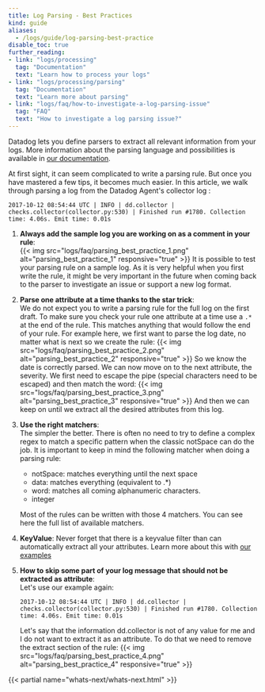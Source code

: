 ```yaml
---
title: Log Parsing - Best Practices
kind: guide
aliases:
  - /logs/guide/log-parsing-best-practice
disable_toc: true
further_reading:
- link: "logs/processing"
  tag: "Documentation"
  text: "Learn how to process your logs"
- link: "logs/processing/parsing"
  tag: "Documentation"
  text: "Learn more about parsing"
- link: "logs/faq/how-to-investigate-a-log-parsing-issue"
  tag: "FAQ"
  text: "How to investigate a log parsing issue?"
---
```


Datadog lets you define parsers to extract all relevant information from your logs. More information about the parsing language and possibilities is available in [our documentation][1].

At first sight, it can seem complicated to write a parsing rule. But once you have mastered a few tips, it becomes much easier.
In this article, we walk through parsing a log from the Datadog Agent's collector log :

```
2017-10-12 08:54:44 UTC | INFO | dd.collector | checks.collector(collector.py:530) | Finished run #1780. Collection time: 4.06s. Emit time: 0.01s
```

1. **Always add the sample log you are working on as a comment in your rule**:  
    {{< img src="logs/faq/parsing_best_practice_1.png" alt="parsing_best_practice_1" responsive="true" >}}
    It is possible to test your parsing rule on a sample log. As it is very helpful when you first write the rule, it might be very important in the future when coming back to the parser to investigate an issue or support a new log format.

2. **Parse one attribute at a time thanks to the star trick**:  
    We do not expect you to write a parsing rule for the full log on the first draft. To make sure you check your rule one attribute at a time use a `.*` at the end of the rule. This matches anything that would follow the end of your rule.
    For example here, we first want to parse the log date, no matter what is next so we create the rule:
    {{< img src="logs/faq/parsing_best_practice_2.png" alt="parsing_best_practice_2" responsive="true" >}}
    So we know the date is correctly parsed. We can now move on to the next attribute, the severity.
    We first need to escape the pipe (special characters need to be escaped) and then match the word:
    {{< img src="logs/faq/parsing_best_practice_3.png" alt="parsing_best_practice_3" responsive="true" >}}
    And then we can keep on until we extract all the desired attributes from this log.
    
3. **Use the right matchers**:  
    The simpler the better. There is often no need to try to define a complex regex to match a specific pattern when the classic notSpace can do the job.
    It is important to keep in mind the following matcher when doing a parsing rule:
    
    * notSpace: matches everything until the next space
    * data: matches everything (equivalent to .*)
    * word: matches all coming alphanumeric characters.
    * integer
    
    Most of the rules can be written with those 4 matchers. You can see here the full list of available matchers.

4. **KeyValue**:
    Never forget that there is a keyvalue filter than can automatically extract all your attributes.
    Learn more about this with [our examples][2]

5. **How to skip some part of your log message that should not be extracted as attribute**:  
    Let's use our example again:
    ```
    2017-10-12 08:54:44 UTC | INFO | dd.collector | checks.collector(collector.py:530) | Finished run #1780. Collection time: 4.06s. Emit time: 0.01s
    ```
    Let's say that the information dd.collector is not of any value for me and I do not want to extract it as an attribute.
    To do that we need to remove the extract section of the rule:
    {{< img src="logs/faq/parsing_best_practice_4.png" alt="parsing_best_practice_4" responsive="true" >}}

{{< partial name="whats-next/whats-next.html" >}}

[1]: /logs/processing/parsing
[2]: /logs/processing/parsing/#key-value

